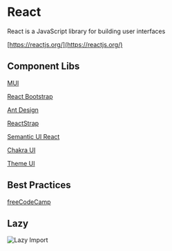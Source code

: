 
# React

React is a JavaScript library for building user interfaces

[https://reactjs.org/](https://reactjs.org/)

## Component Libs 

 [MUI](https://mui.com/)
 
 [React Bootstrap](https://react-bootstrap.github.io/)
 
 [Ant Design](https://ant.design/)

 [ReactStrap](https://reactstrap.github.io/)

 [Semantic UI React](https://react.semantic-ui.com/)

 [Chakra UI](https://chakra-ui.com/)

 [Theme  UI](https://theme-ui.com/)

## Best Practices 

[freeCodeCamp](https://www-freecodecamp-org.cdn.ampproject.org/c/s/www.freecodecamp.org/news/best-practices-for-react/amp/)

## Lazy 

![Lazy Import](https://ucb8ca78a69162acd2bc2ee13aee.previews.dropboxusercontent.com/p/thumb/ABya8ztWQi9dPCYz23yEP12dOuoOishCVEENpV4B98aEmDgmRePMATF4ktMTKeMGq-By-BMnaATIqEg9rsouUnYBoZUvDJ_MnLU7IBNT1ItiQqH_iOFPPEvgfJZVr-sg0i4oU3CaqsTQQgrLq0xX-Uev3CAaJWH4XVDFaa9lszunQhbOq1i_jNIrFQcpw8eE8DgfrbpFceWosPgcWONLrVjs3vaGUS5V7-r3g5Eux6206BVMp2Va9YTuaOMSpzhzXAYpDql2uPcd3-rWvvWpdKcp2qdIH98-GVh4DBLLuMbfFqUaQA1OZ2tQO6DjQGbp-PInr2FXrjkbp7VJ_I5GOXgsRXAWjM3bbjFyBYEyPfsvD2lxOh_kqbk-mmwp-DPeDZMSzF6w4bpCnmM-9k9h42I9Da44GgU0H9ZzQXeV36iDnw/p.png)